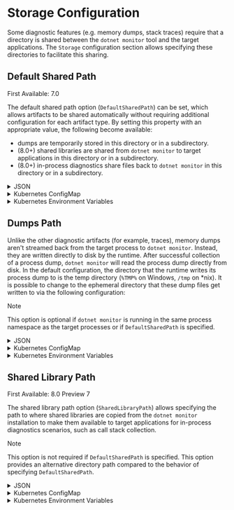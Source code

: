 # Storage Configuration

Some diagnostic features (e.g. memory dumps, stack traces) require that a directory is shared between the `dotnet monitor` tool and the target applications. The `Storage` configuration section allows specifying these directories to facilitate this sharing.

## Default Shared Path

First Available: 7.0

The default shared path option (`DefaultSharedPath`) can be set, which allows artifacts to be shared automatically without requiring additional configuration for each artifact type. By setting this property with an appropriate value, the following become available:
- dumps are temporarily stored in this directory or in a subdirectory.
- (8.0+) shared libraries are shared from `dotnet monitor` to target applications in this directory or in a subdirectory.
- (8.0+) in-process diagnostics share files back to `dotnet monitor` in this directory or in a subdirectory.

<details>
  <summary>JSON</summary>

  ```json
  {
    "Storage": {
      "DefaultSharedPath": "/diag"
    }
  }
  ```
</details>

<details>
  <summary>Kubernetes ConfigMap</summary>

  ```yaml
  Storage__DefaultSharedPath: "/diag"
  ```
</details>

<details>
  <summary>Kubernetes Environment Variables</summary>

  ```yaml
  - name: DotnetMonitor_Storage__DefaultSharedPath
    value: "/diag"
  ```
</details>

## Dumps Path

Unlike the other diagnostic artifacts (for example, traces), memory dumps aren't streamed back from the target process to `dotnet monitor`. Instead, they are written directly to disk by the runtime. After successful collection of a process dump, `dotnet monitor` will read the process dump directly from disk. In the default configuration, the directory that the runtime writes its process dump to is the temp directory (`%TMP%` on Windows, `/tmp` on \*nix). It is possible to change to the ephemeral directory that these dump files get written to via the following configuration:

> [!NOTE]
> This option is optional if `dotnet monitor` is running in the same process namespace as the target processes or if `DefaultSharedPath` is specified.

<details>
  <summary>JSON</summary>

  ```json
  {
    "Storage": {
      "DumpTempFolder": "/diag/dumps/"
    }
  }
  ```
</details>

<details>
  <summary>Kubernetes ConfigMap</summary>

  ```yaml
  Storage__DumpTempFolder: "/diag/dumps/"
  ```
</details>

<details>
  <summary>Kubernetes Environment Variables</summary>

  ```yaml
  - name: DotnetMonitor_Storage__DumpTempFolder
    value: "/diag/dumps/"
  ```
</details>

## Shared Library Path

First Available: 8.0 Preview 7

The shared library path option (`SharedLibraryPath`) allows specifying the path to where shared libraries are copied from the `dotnet monitor` installation to make them available to target applications for in-process diagnostics scenarios, such as call stack collection.

> [!NOTE]
> This option is not required if `DefaultSharedPath` is specified. This option provides an alternative directory path compared to the behavior of specifying `DefaultSharedPath`.

<details>
  <summary>JSON</summary>

  ```json
  {
    "Storage": {
      "SharedLibraryPath": "/diag/libs/"
    }
  }
  ```
</details>

<details>
  <summary>Kubernetes ConfigMap</summary>

  ```yaml
  Storage__SharedLibraryPath: "/diag/libs/"
  ```
</details>

<details>
  <summary>Kubernetes Environment Variables</summary>

  ```yaml
  - name: DotnetMonitor_Storage__SharedLibraryPath
    value: "/diag/libs/"
  ```
</details>
